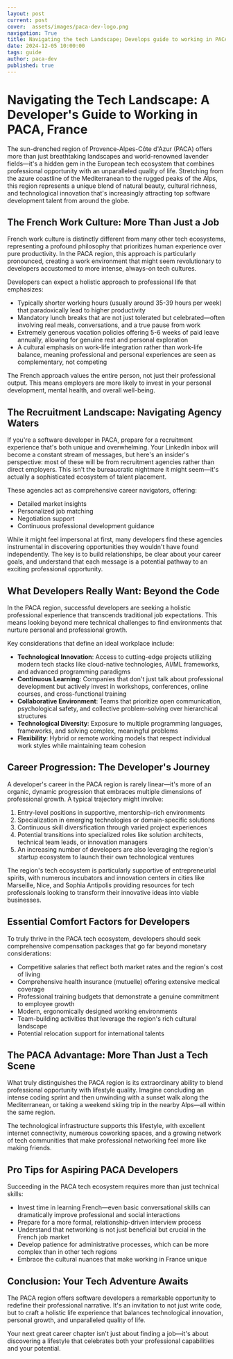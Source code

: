 ```yaml
---
layout: post
current: post
cover:  assets/images/paca-dev-logo.png
navigation: True
title: Navigating the tech Landscape; Develops guide to working in PACA France
date: 2024-12-05 10:00:00
tags: guide
author: paca-dev
published: true
---
```

# Navigating the Tech Landscape: A Developer's Guide to Working in PACA, France

The sun-drenched region of Provence-Alpes-Côte d'Azur (PACA) offers more than just breathtaking landscapes and world-renowned lavender fields—it's a hidden gem in the European tech ecosystem that combines professional opportunity with an unparalleled quality of life. Stretching from the azure coastline of the Mediterranean to the rugged peaks of the Alps, this region represents a unique blend of natural beauty, cultural richness, and technological innovation that's increasingly attracting top software development talent from around the globe.

## The French Work Culture: More Than Just a Job

French work culture is distinctly different from many other tech ecosystems, representing a profound philosophy that prioritizes human experience over pure productivity. In the PACA region, this approach is particularly pronounced, creating a work environment that might seem revolutionary to developers accustomed to more intense, always-on tech cultures.

Developers can expect a holistic approach to professional life that emphasizes:

- Typically shorter working hours (usually around 35-39 hours per week) that paradoxically lead to higher productivity
- Mandatory lunch breaks that are not just tolerated but celebrated—often involving real meals, conversations, and a true pause from work
- Extremely generous vacation policies offering 5-6 weeks of paid leave annually, allowing for genuine rest and personal exploration
- A cultural emphasis on work-life integration rather than work-life balance, meaning professional and personal experiences are seen as complementary, not competing

The French approach values the entire person, not just their professional output. This means employers are more likely to invest in your personal development, mental health, and overall well-being.

## The Recruitment Landscape: Navigating Agency Waters

If you're a software developer in PACA, prepare for a recruitment experience that's both unique and overwhelming. Your LinkedIn inbox will become a constant stream of messages, but here's an insider's perspective: most of these will be from recruitment agencies rather than direct employers. This isn't the bureaucratic nightmare it might seem—it's actually a sophisticated ecosystem of talent placement.

These agencies act as comprehensive career navigators, offering:

- Detailed market insights
- Personalized job matching
- Negotiation support
- Continuous professional development guidance

While it might feel impersonal at first, many developers find these agencies instrumental in discovering opportunities they wouldn't have found independently. The key is to build relationships, be clear about your career goals, and understand that each message is a potential pathway to an exciting professional opportunity.

## What Developers Really Want: Beyond the Code

In the PACA region, successful developers are seeking a holistic professional experience that transcends traditional job expectations. This means looking beyond mere technical challenges to find environments that nurture personal and professional growth.

Key considerations that define an ideal workplace include:

- **Technological Innovation**: Access to cutting-edge projects utilizing modern tech stacks like cloud-native technologies, AI/ML frameworks, and advanced programming paradigms
- **Continuous Learning**: Companies that don't just talk about professional development but actively invest in workshops, conferences, online courses, and cross-functional training
- **Collaborative Environment**: Teams that prioritize open communication, psychological safety, and collective problem-solving over hierarchical structures
- **Technological Diversity**: Exposure to multiple programming languages, frameworks, and solving complex, meaningful problems
- **Flexibility**: Hybrid or remote working models that respect individual work styles while maintaining team cohesion

## Career Progression: The Developer's Journey

A developer's career in the PACA region is rarely linear—it's more of an organic, dynamic progression that embraces multiple dimensions of professional growth. A typical trajectory might involve:

1. Entry-level positions in supportive, mentorship-rich environments
2. Specialization in emerging technologies or domain-specific solutions
3. Continuous skill diversification through varied project experiences
4. Potential transitions into specialized roles like solution architects, technical team leads, or innovation managers
5. An increasing number of developers are also leveraging the region's startup ecosystem to launch their own technological ventures

The region's tech ecosystem is particularly supportive of entrepreneurial spirits, with numerous incubators and innovation centers in cities like Marseille, Nice, and Sophia Antipolis providing resources for tech professionals looking to transform their innovative ideas into viable businesses.

## Essential Comfort Factors for Developers

To truly thrive in the PACA tech ecosystem, developers should seek comprehensive compensation packages that go far beyond monetary considerations:

- Competitive salaries that reflect both market rates and the region's cost of living
- Comprehensive health insurance (mutuelle) offering extensive medical coverage
- Professional training budgets that demonstrate a genuine commitment to employee growth
- Modern, ergonomically designed working environments
- Team-building activities that leverage the region's rich cultural landscape
- Potential relocation support for international talents

## The PACA Advantage: More Than Just a Tech Scene

What truly distinguishes the PACA region is its extraordinary ability to blend professional opportunity with lifestyle quality. Imagine concluding an intense coding sprint and then unwinding with a sunset walk along the Mediterranean, or taking a weekend skiing trip in the nearby Alps—all within the same region.

The technological infrastructure supports this lifestyle, with excellent internet connectivity, numerous coworking spaces, and a growing network of tech communities that make professional networking feel more like making friends.

## Pro Tips for Aspiring PACA Developers

Succeeding in the PACA tech ecosystem requires more than just technical skills:

- Invest time in learning French—even basic conversational skills can dramatically improve professional and social interactions
- Prepare for a more formal, relationship-driven interview process
- Understand that networking is not just beneficial but crucial in the French job market
- Develop patience for administrative processes, which can be more complex than in other tech regions
- Embrace the cultural nuances that make working in France unique

## Conclusion: Your Tech Adventure Awaits

The PACA region offers software developers a remarkable opportunity to redefine their professional narrative. It's an invitation to not just write code, but to craft a holistic life experience that balances technological innovation, personal growth, and unparalleled quality of life.

Your next great career chapter isn't just about finding a job—it's about discovering a lifestyle that celebrates both your professional capabilities and your potential.